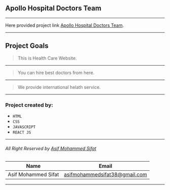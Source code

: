 ## Apollo Hospital Doctors Team
***
Here provided project link [Apollo Hospital Doctors Team](https://doctor-asif.netlify.app/).
___
## Project Goals
>This is Health Care Website.
---
>You can hire best doctors from here.
---
>We provide international helath service.

---

### Project created by:
* `HTML`
* `CSS`
* `JAVASCRIPT`
* `REACT JS`
---
###### All Right Reserved by [Asif Mohammed Sifat](https://www.facebook.com/asif.engrr)

<!-- table -->
|Name               |Email                        |
|-------------------|-----------------------------|
|Asif Mohammed Sifat|asifmohammedsifat38@gmail.com|

***
